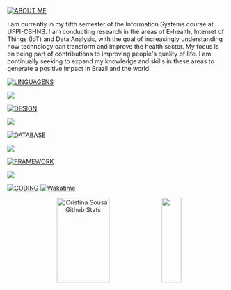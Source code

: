[![ABOUT ME](https://img.shields.io/badge/ABOUT%20ME-FFFFFF?style=plastic&logo=code&logoColor=white)](https://seu-link-para-sobre-mim)

I am currently in my fifth semester of the Information Systems course at UFPI-CSHNB. I am conducting research in the areas of E-health, Internet of Things (IoT) and Data Analysis, with the goal of increasingly understanding how technology can transform and improve the health sector. My focus is on being part of contributions to improving people's quality of life. I am continually seeking to expand my knowledge and skills in these areas to generate a positive impact in Brazil and the world.


[![LINGUAGENS](https://img.shields.io/badge/LANGUAGES-FFFFFF?style=plastic&logo=code&logoColor=white)](https://seu-link-para-sobre-mim)

<p align="left">
  <a href="https://skillicons.dev">
    <img src="https://skillicons.dev/icons?i=c,python,html,css,js,php,haskell" />
  </a>
</p>

[![DESIGN](https://img.shields.io/badge/DESIGN-FFFFFF?style=plastic&logo=code&logoColor=white)](https://seu-link-para-sobre-mim)

<p align="left">
  <a href="https://skillicons.dev">
    <img src="https://skillicons.dev/icons?i=figma" />
  </a>
</p>

[![DATABASE](https://img.shields.io/badge/DATABASE-FFFFFF?style=plastic&logo=code&logoColor=white)](https://seu-link-para-sobre-mim)

<p align="left">
  <a href="https://skillicons.dev">
    <img src="https://skillicons.dev/icons?i=docker" />
  </a>
</p>

[![FRAMEWORK](https://img.shields.io/badge/FRAMEWORK-FFFFFF?style=plastic&logo=code&logoColor=white)](https://seu-link-para-sobre-mim)
<p align="left">
  <a href="https://skillicons.dev">
    <img src="https://skillicons.dev/icons?i=laravel" />
  </a>
</p>


[![CODING](https://img.shields.io/badge/CODING-FFFFFF?style=plastic&logo=code&logoColor=white)](https://seu-link-para-sobre-mim)
[![Wakatime](https://wakatime.com/badge/user/018b2021-23c3-406d-8249-a0c654512882.svg)](https://wakatime.com/@018b2021-23c3-406d-8249-a0c654512882) 

<div align="center">
  <img width="49%" height="195px" src="https://github-readme-stats.vercel.app/api?username=cristinaadms&show_icons=true&count_private=true&hide_border=true&title_color=4E3629&icon_color=4E3629&text_color=ffffff&bg_color=0d1117" alt="Cristina Sousa Github Stats" />
  <img width="30%" height="195px" src="https://github-readme-stats.vercel.app/api/top-langs/?username=cristinaadms&layout=compact&hide_border=true&title_color=4E3629&text_color=ffffff&bg_color=0d1117" />
</div>

